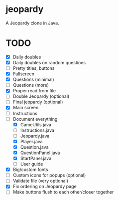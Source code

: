 # jeopardy
A Jeopardy clone in Java.

# TODO
- [x] Daily doubles
- [x] Daily doubles on random questions
- [ ] Pretty titles, buttons
- [x] Fullscreen
- [x] Questions (minimal)
- [ ] Questions (more)
- [x] Proper read from file
- [ ] Double Jeopardy (optional)
- [ ] Final jeopardy (optional)
- [x] Main screen
- [ ] Instructions
- [ ] Document everything
  - [x] GameUtils.java
  - [ ] Instructions.java
  - [ ] Jeopardy.java
  - [x] Player.java
  - [x] Question.java
  - [x] QuestionPanel.java
  - [x] StartPanel.java
  - [ ] User guide
- [x] Big/custom fonts
- [ ] Custom icons for popups (optional)
- [ ] Validate file (very optional)
- [x] Fix ordering on Jeopardy page
- [ ] Make buttons flush to each other/closer together

